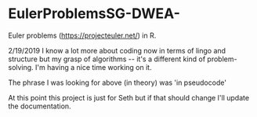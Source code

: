 # EulerProblemsSG-DWEA-
Euler problems (https://projecteuler.net/) in R.

2/19/2019 I know a lot more about coding now in terms of lingo and structure but my grasp of algorithms -- it's a different kind of problem-solving. I'm having a nice time working on it.

The phrase I was looking for above (in theory) was 'in pseudocode'

At this point this project is just for Seth but if that should change I'll update the documentation. 
